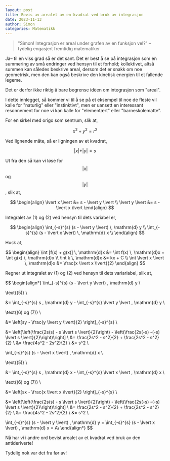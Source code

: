 ```yaml
---
layout: post
title: Bevis av arealet av en kvadrat ved bruk av integrasjon
date: 2023-11-13
author: Simon
categories: Matematikk 
---
```

> "Simon! Integrasjon er areal under grafen av en funksjon vel?" – tydelig engasjert fremtidig matematiker 

Ja– til en viss grad så er det sant. Det er best å se på integrasjon som en summering av små endringer ved hensyn til et forhold; kollektivet, altså summen kan således beskrive areal, dersom det er snakk om noe geometrisk, men den kan også beskrive den kinetisk energien til et fallende legeme. 

Det er derfor ikke riktig å bare begrense idèen om integrasjon som "areal".

I dette innlegget, så kommer vi til å se på et eksempel til noe de fleste vil kalle for "naturlig" eller "instinktivt", men er uansett en interessant resonnement for noe vi kan kalle for "elementært" eller "barneskolematte".

For en sirkel med origo som sentrum, slik at, 

$$x^2 + y^2 = r^2$$

Ved lignende måte, så er ligningen av et kvadrat, 

$$\lvert x \lvert + \lvert y \lvert = s$$

Ut fra den så kan vi løse for $$\lvert x \lvert$$ og $$\lvert y \lvert$$, slik at,

$$
\begin{align}
\lvert x \lvert &= s - \lvert y \lvert \\
\lvert y \lvert &= s - \lvert x \lvert
\end{align}
$$

Integralet av (1) og (2) ved hensyn til dets variabel er,

$$
\begin{align}
\int_{-s}^{s} (s - \lvert y \lvert) \, \mathrm{d} y \\
\int_{-s}^{s} (s - \lvert x \lvert) \, \mathrm{d} x \\
\end{align}
$$

Husk at,

$$
\begin{align}
\int [f(x) + g(x)] \, \mathrm{d}x &= \int f(x) \, \mathrm{d}x + \int g(x) \, \mathrm{d}x \\
\int k \, \mathrm{d}x &= kx + C  \\
\int \lvert x \lvert \, \mathrm{d}x &= \frac{x \lvert x \lvert}{2}
\end{align}
$$

Regner ut integralet av (1) og (2) ved hensyn til dets variariabel, slik at, 

$$
\begin{align*}
\int_{-s}^{s} (s - \lvert y \lvert) \, \mathrm{d} y \\

\text{(5)} \\

&= \int_{-s}^{s} s \, \mathrm{d} y - \int_{-s}^{s} \lvert y \lvert \, \mathrm{d} y \\

\text{(6) og (7)} \\

&= \left[sy - \frac{y \lvert y \lvert}{2} \right]_{-s}^{s} \\

&= \left[\left(\frac{2s(s) - s \lvert s \lvert}{2}\right) - \left(\frac{2s(-s) -(-s) \lvert s \lvert}{2}\right)\right] \\
&= \frac{2s^2 - s^2}{2} + \frac{2s^2 - s^2}{2} \\
&= \frac{4s^2 - 2s^2}{2} \\
&= s^2 \\

\int_{-s}^{s} (s - \lvert x \lvert) \, \mathrm{d} x \\

\text{(5)} \\

&= \int_{-s}^{s} s \, \mathrm{d} x - \int_{-s}^{s} \lvert x \lvert \, \mathrm{d} x \\

\text{(6) og (7)} \\

&= \left[sx - \frac{x \lvert x \lvert}{2} \right]_{-s}^{s} \\

&= \left[\left(\frac{2s(s) - s \lvert s \lvert}{2}\right) - \left(\frac{2s(-s) -(-s) \lvert s \lvert}{2}\right)\right] \\
&= \frac{2s^2 - s^2}{2} + \frac{2s^2 - s^2}{2} \\
&= \frac{4s^2 - 2s^2}{2} \\
&= s^2 \\


\int_{-s}^{s} (s - \lvert y \lvert) \, \mathrm{d} y = \int_{-s}^{s} (s - \lvert x \lvert) \, \mathrm{d} x = A\\
\end{align*}
$$

Nå har vi i andre ord bevist arealet av et kvadrat ved bruk av den antideriverte! 

Tydelig nok var det fra før av!
